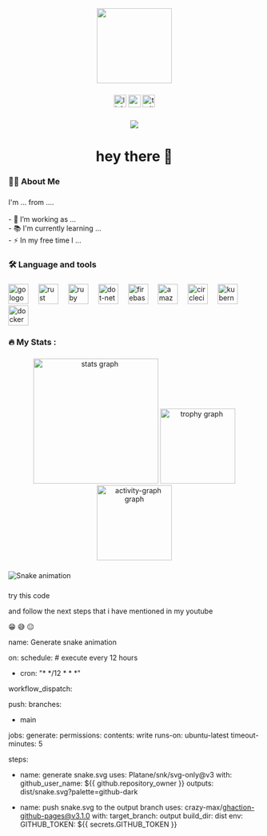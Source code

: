 <div align="center">
 <img height="150" src="https://media.giphy.com/media/M9gbBd9nbDrOTu1Mqx/giphy.gif" />
</div>

###

<div align="center">
 <img src="https://img.shields.io/static/v1?message=LinkedIn&logo=linkedin&label=&color=0077B5&logoColor=white&labelColor=&style=for-the-badge" height="25" alt="linkedin logo" />
 <img src="https://img.shields.io/static/v1?message=Youtube&logo=youtube&label=&color=FF0000&logoColor=white&labelColor=&style=for-the-badge" height="25" alt="youtube logo" />
 <img src="https://img.shields.io/static/v1?message=Twitter&logo=twitter&label=&color=1DA1F2&logoColor=white&labelColor=&style=for-the-badge" height="25" alt="twitter logo" />
</div>

###

<div align="center">
 <img src="https://visitor-badge.laobi.icu/badge?page_id=Saiyatishk2k1.Saiyatishk2k1&" />
</div>

###

<h1 align="center">hey there 👋</h1>

###

<h3 align="left">👩‍💻 About Me</h3>

###

<p align="left">I'm ... from ....<br><br>- 🔭 I’m working as ...<br>- 📚 I'm currently learning ...<br>- ⚡ In my free time I ...</p>

###

<h3 align="left">🛠 Language and tools</h3>

###

<div align="left">
 <img src="https://cdn.jsdelivr.net/gh/devicons/devicon/icons/go/go-original-wordmark.svg" height="40" alt="go logo" />
 <img width="12" />
 <img src="https://cdn.jsdelivr.net/gh/devicons/devicon/icons/rust/rust-original.svg" height="40" alt="rust logo" />
 <img width="12" />
 <img src="https://cdn.jsdelivr.net/gh/devicons/devicon/icons/ruby/ruby-plain-wordmark.svg" height="40" alt="ruby logo" />
 <img width="12" />
 <img src="https://cdn.jsdelivr.net/gh/devicons/devicon/icons/dot-net/dot-net-plain-wordmark.svg" height="40" alt="dot-net logo" />
 <img width="12" />
 <img src="https://cdn.jsdelivr.net/gh/devicons/devicon/icons/firebase/firebase-plain-wordmark.svg" height="40" alt="firebase logo" />
 <img width="12" />
 <img src="https://cdn.jsdelivr.net/gh/devicons/devicon/icons/amazonwebservices/amazonwebservices-line-wordmark.svg" height="40" alt="amazonwebservices logo" />
 <img width="12" />
 <img src="https://cdn.jsdelivr.net/gh/devicons/devicon/icons/circleci/circleci-plain.svg" height="40" alt="circleci logo" />
 <img width="12" />
 <img src="https://cdn.jsdelivr.net/gh/devicons/devicon/icons/kubernetes/kubernetes-plain.svg" height="40" alt="kubernetes logo" />
 <img width="12" />
 <img src="https://cdn.jsdelivr.net/gh/devicons/devicon/icons/docker/docker-plain-wordmark.svg" height="40" alt="docker logo" />
</div>

###

<h3 align="left">🔥 My Stats :</h3>

###

<div align="center">
 <img src="https://github-readme-stats.vercel.app/api?username=Saiyatishk2k1&hide_title=false&hide_rank=false&show_icons=true&include_all_commits=true&count_private=true&disable_animations=false&theme=dracula&locale=en&hide_border=false&order=1" height="250" alt="stats graph" />
 <img src="https://github-profile-trophy.vercel.app?username=Saiyatishk2k1&theme=radical" height="150" alt="trophy graph" />
 <img src="https://github-readme-activity-graph.vercel.app/graph?username=Saiyatishk2k1&" height="150" alt="activity-graph graph" />
</div>

###

<img src="https://raw.githubusercontent.com/Saiyatishk2k1/Saiyatishk2k1/output/snake.svg" alt="Snake animation" />

###

try this code

and follow the next steps that i have mentioned in my youtube

😁
😅
😑



name: Generate snake animation

on:
 schedule: # execute every 12 hours
 - cron: "* */12 * * *"

 workflow_dispatch:

 push:
 branches:
 - main

jobs:
 generate:
 permissions:
 contents: write
 runs-on: ubuntu-latest
 timeout-minutes: 5

 steps:
 - name: generate snake.svg
 uses: Platane/snk/svg-only@v3
 with:
 github_user_name: ${{ github.repository_owner }}
 outputs: dist/snake.svg?palette=github-dark


 - name: push snake.svg to the output branch
 uses: crazy-max/ghaction-github-pages@v3.1.0
 with:
 target_branch: output
 build_dir: dist
 env:
 GITHUB_TOKEN: ${{ secrets.GITHUB_TOKEN }}
